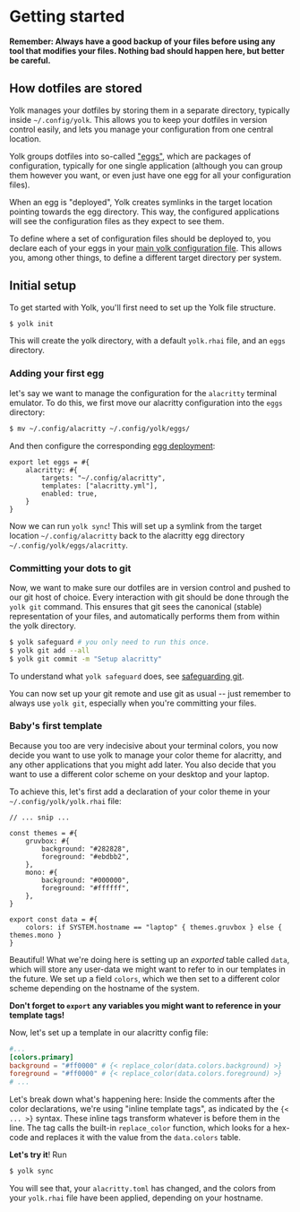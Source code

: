 # Getting started

<div class="warning">

**Remember: Always have a good backup of your files before using any tool that modifies your files. Nothing bad should happen here, but better be careful.**

</div>

## How dotfiles are stored

Yolk manages your dotfiles by storing them in a separate directory, typically inside `~/.config/yolk`.
This allows you to keep your dotfiles in version control easily, and lets you manage your configuration from one central location.

Yolk groups dotfiles into so-called ["eggs"](eggs.md), which are packages of configuration,
typically for one single application (although you can group them however you want, or even just have one egg for all your configuration files).

When an egg is "deployed", Yolk creates symlinks in the target location pointing towards the egg directory.
This way, the configured applications will see the configuration files as they expect to see them.

To define where a set of configuration files should be deployed to, you declare each of your eggs in your [main yolk configuration file](./yolk_rhai.md).
This allows you, among other things, to define a different target directory per system.

## Initial setup

To get started with Yolk, you'll first need to set up the Yolk file structure.

```bash
$ yolk init
```

This will create the yolk directory, with a default `yolk.rhai` file, and an `eggs` directory.

### Adding your first egg

let's say we want to manage the configuration for the `alacritty` terminal emulator.
To do this, we first move our alacritty configuration into the `eggs` directory:

```bash
$ mv ~/.config/alacritty ~/.config/yolk/eggs/
```

And then configure the corresponding [egg deployment](./yolk_rhai.md#basic-structure):

```rust,ignore
export let eggs = #{
    alacritty: #{
        targets: "~/.config/alacritty",
        templates: ["alacritty.yml"],
        enabled: true,
    }
}
```

Now we can run `yolk sync`!
This will set up a symlink from the target location `~/.config/alacritty`
back to the alacritty egg directory `~/.config/yolk/eggs/alacritty`.

### Committing your dots to git

Now, we want to make sure our dotfiles are in version control and pushed to our git host of choice.
Every interaction with git should be done through the `yolk git` command.
This ensures that git sees the canonical (stable) representation of your files, and automatically performs them from within the yolk directory.

```bash
$ yolk safeguard # you only need to run this once.
$ yolk git add --all
$ yolk git commit -m "Setup alacritty"
```

To understand what `yolk safeguard` does, see [safeguarding git](./git_concepts.md#safeguarding-git).

You can now set up your git remote and use git as usual -- just remember to always use `yolk git`, especially when you're committing your files.

### Baby's first template

Because you too are very indecisive about your terminal colors,
you now decide you want to use yolk to manage your color theme for alacritty, and any other applications that you might add later.
You also decide that you want to use a different color scheme on your desktop and your laptop.

To achieve this, let's first add a declaration of your color theme in your `~/.config/yolk/yolk.rhai` file:

```rust,ignore
// ... snip ...

const themes = #{
    gruvbox: #{
        background: "#282828",
        foreground: "#ebdbb2",
    },
    mono: #{
        background: "#000000",
        foreground: "#ffffff",
    },
}

export const data = #{
    colors: if SYSTEM.hostname == "laptop" { themes.gruvbox } else { themes.mono }
}
```

Beautiful!
What we're doing here is setting up an *exported* table called `data`, which will store any user-data we might want to refer to in our templates in the future.
We set up a field `colors`, which we then set to a different color scheme depending on the hostname of the system.

**Don't forget to `export` any variables you might want to reference in your template tags!**

Now, let's set up a template in our alacritty config file:

```toml
#...
[colors.primary]
background = "#ff0000" # {< replace_color(data.colors.background) >}
foreground = "#ff0000" # {< replace_color(data.colors.foreground) >}
# ...
```

Let's break down what's happening here:
Inside the comments after the color declarations, we're using "inline template tags", as indicated by the `{< ... >}` syntax.
These inline tags transform whatever is before them in the line.
The tag calls the built-in `replace_color` function, which looks for a hex-code and replaces it with the value from the `data.colors` table.

**Let's try it**!
Run

```bash
$ yolk sync
```

You will see that, your `alacritty.toml` has changed, and the colors from your `yolk.rhai` file have been applied, depending on your hostname.
